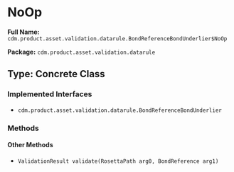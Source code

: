 # NoOp

**Full Name:** `cdm.product.asset.validation.datarule.BondReferenceBondUnderlier$NoOp`

**Package:** `cdm.product.asset.validation.datarule`

## Type: Concrete Class

### Implemented Interfaces

- `cdm.product.asset.validation.datarule.BondReferenceBondUnderlier`

### Methods

#### Other Methods

- `ValidationResult validate(RosettaPath arg0, BondReference arg1)`

